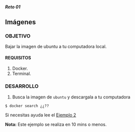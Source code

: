 ##### Reto 01
## Imágenes

### OBJETIVO
Bajar la imagen de ubuntu a tu computadora local.

#### REQUISITOS
1. Docker.
1. Terminal.

### DESARROLLO
1. Busca la imagen de `ubuntu` y descargala a tu computadora

```
$ docker search ¿¿??
```

Si necesitas ayuda lee el [Ejemplo 2](Ejemplo-02)


__Nota:__ Este ejemplo se realiza en 10 mins o menos.